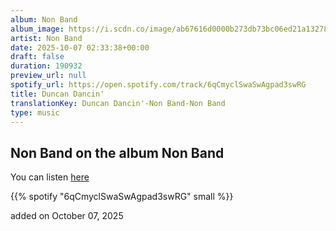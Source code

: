 ```yaml
---
album: Non Band
album_image: https://i.scdn.co/image/ab67616d0000b273db73bc06ed21a13278e08fb9
artist: Non Band
date: 2025-10-07 02:33:38+00:00
draft: false
duration: 190932
preview_url: null
spotify_url: https://open.spotify.com/track/6qCmyclSwaSwAgpad3swRG
title: Duncan Dancin'
translationKey: Duncan Dancin'-Non Band-Non Band
type: music
---
```



## Non Band on the album Non Band

You can listen [here](https://open.spotify.com/track/6qCmyclSwaSwAgpad3swRG)

{{% spotify "6qCmyclSwaSwAgpad3swRG" small %}}

added on October 07, 2025